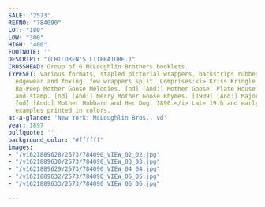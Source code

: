 ```yaml
---
SALE: '2573'
REFNO: "784090"
LOT: "180"
LOW: "300"
HIGH: "400"
FOOTNOTE: ''
DESCRIPT: "(CHILDREN'S LITERATURE.)"
CROSSHEAD: Group of 6 McLoughlin Brothers booklets.
TYPESET: Various formats, stapled pictorial wrappers, backstrips rubbed, moderate
  edgewear and foxing, few wrappers split. Comprises:<i> Kriss Kringle. 1897 [With:]
  Bo-Peep Mother Goose Melodies. [nd] [And:] Mother Goose. Plate House Copy with labels
  and stamp. [nd] [And:] Merry Mother Goose Rhymes. [1909] [And:] Major's Alphabet.
  [nd] [And:] Mother Hubbard and Her Dog. 1890.</i> Late 19th and early 20th century
  examples printed in colors.
at-a-glance: 'New York: McLoughlin Bros., vd'
year: 1897
pullquote: ''
background_color: "#ffffff"
images:
- "/v1621889628/2573/784090_VIEW_02_02.jpg"
- "/v1621889630/2573/784090_VIEW_03_03.jpg"
- "/v1621889629/2573/784090_VIEW_04_04.jpg"
- "/v1621889632/2573/784090_VIEW_05_05.jpg"
- "/v1621889633/2573/784090_VIEW_06_06.jpg"

---
```

